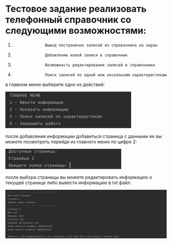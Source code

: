 # Тестовое задание реализовать телефонный справочник со следующими возможностями:
1.                   Вывод постранично записей из справочника на экран
2.                   Добавление новой записи в справочник
3.                   Возможность редактирования записей в справочнике
4.                   Поиск записей по одной или нескольким характеристикам

в главном меню выберите одно из действий:

![img.png](image/img.png)

после добавления информации  добавиться страница с данными ее вы можете посмотреть перейдя из главного меню по цифре 2:

![img_1.png](image/img_1.png)

после выбора страницы вы можете редактировать информацию о текущей странице либо вывести информацию в txt файл:

![img_2.png](image/img_2.png)
